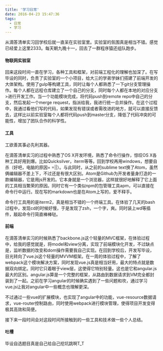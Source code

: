 ```yaml
---
title: '学习日常'
date: 2016-04-23 15:47:36
tags:
  - 日常
  - 学习
---
```


从滴答清单实习回学校后就一直呆在实验室里。实验室的氛围真是相当不错。感觉已经爱上这里2333。每天朝九晚十一，回去了一群程序猿还组队跑步。

<!-- more -->

#### 物联网实验室
回来这段时间一直在学习，各种工具和框架，对前端工程化的理解也加深了。在写毕设的同时，负责了实验室的一个小项目，给大三的学弟学妹们搭建了前端开发的大体架构。使用了gulp等构建工具，同时让每个人都熟悉了一下git分支管理操作。每个人都在远程仓库建立了一个自己的分支，同时每个人都在本地的对应分支>进行开发工作。当一个功能模块完成，将代码push到remote repo中自己的分支，然后发起一个merge request，指派给我，我进行统一合并操作。在这个过程中，我通过看他们写的代码，如果发现有错误或者需改进的地方，就可以直接反馈去，这样比以前实验室每个人都将代码push到master分支，降低了代码冲突的可能性，增加了团队合作的科学性。

#### 工具
工欲善其事必先利其器。

在滴答清单实习的过程中熟悉了OS X开发环境，熟悉了命令行操作，惊叹OS X各种工具好用到爆。比如Quicksilver，iterm等等。回到学校再用windows，想要自杀（好吧，电脑的原因= =||）。与此同时，从之前的sublime text换了Atom，虽然俩编辑器不差上下，不过还是有很大区别。Atom是Github为开发者量身打造的一款编辑器，它是用js开发的。它本身就是一个浏览器，这样就很好地解释了它上面的工具相当繁荣的原因。同时它有一个类似npm的包管理工具apm，可以直接在命令行中运行。现在写的markdown也是在Atom上写的，爱不释手。

命令行工具用的是iterm2，真是相当不错的一个终端工具。在体验了几天的bash过程中，发现cd的时候好慢，于是发现了zsh，一个字，爽。同时装上wd等插件，敲起命令行简直棒棒哒。

#### 前端
在滴答清单实习的时候熟悉了backbone.js这个轻量的MVC框架，在体验过程中，给我的感觉就是，将model和view分离，实现了前端模块化开发，不过缺点是，监听数据的改变和dom操作需要我自己实现。在回到学校后，开发写毕设，目光转向了vue.js这个轻量的MVVM框架。在一周的体验过程中，了解了webpack这个模块解决方案，同时发现vue.js真是相当好用，最大的特点就是数据双向绑定。同时它只着眼于view层，这使得它特别轻量。这也是它和angular.js最大的区别。angular.js算是一个完整的框架，从路由到数据请求到VM完全都封装到了一起。之前在学习angular的时候确实遇到了一些问题和坎，通过学习vue.js让我对angular中一些概念也理解更深。

不过通过一些vue的扩展模块，也实现了angular中的功能，vue-resource数据请求，vue-router控制路由，同时使用webpack进行模块管理，使得项目开发变得极其高效和简便。

接下来一段时间会对这段时间所接触到的一些工具和技术做一些个人总结。

#### 吐槽
毕设自选题目真是自己给自己挖坑跳啊T_T
